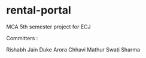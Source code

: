 rental-portal
=============
MCA 5th semester project for ECJ

Committers :

Rishabh Jain
Duke Arora
Chhavi Mathur
Swati Sharma
